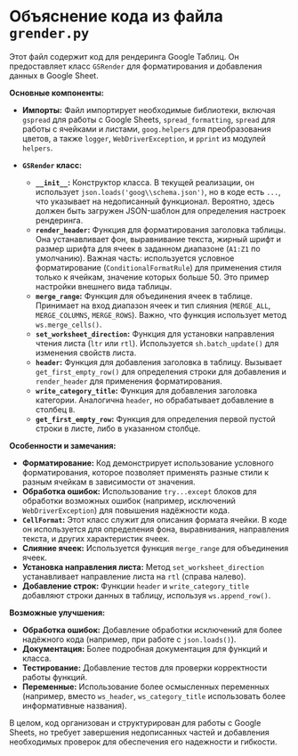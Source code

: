 # Объяснение кода из файла `grender.py`

Этот файл содержит код для рендеринга Google Таблиц.  Он предоставляет класс `GSRender` для форматирования и добавления данных в Google Sheet.

**Основные компоненты:**

* **Импорты:** Файл импортирует необходимые библиотеки, включая `gspread` для работы с Google Sheets, `spread_formatting`, `spread` для работы с ячейками и листами, `goog.helpers` для преобразования цветов, а также `logger`, `WebDriverException`, и `pprint` из модулей `helpers`.

* **`GSRender` класс:**
    * **`__init__`:** Конструктор класса.  В текущей реализации, он использует `json.loads('goog\\schema.json')`, но в коде есть `...`,  что указывает на недописанный функционал.  Вероятно, здесь должен быть загружен JSON-шаблон для определения настроек рендеринга.
    * **`render_header`:**  Функция для форматирования заголовка таблицы. Она устанавливает фон, выравнивание текста, жирный шрифт и размер шрифта для ячеек в заданном диапазоне (`A1:Z1` по умолчанию).  Важная часть:  используется условное форматирование (`ConditionalFormatRule`) для применения стиля только к ячейкам, значение которых больше 50.  Это пример настройки внешнего вида таблицы.
    * **`merge_range`:** Функция для объединения ячеек в таблице. Принимает на вход диапазон ячеек и тип слияния (`MERGE_ALL`, `MERGE_COLUMNS`, `MERGE_ROWS`).  Важно, что функция использует метод `ws.merge_cells()`.
    * **`set_worksheet_direction`:** Функция для установки направления чтения листа (`ltr` или `rtl`). Используется `sh.batch_update()` для изменения свойств листа.
    * **`header`:** Функция для добавления заголовка в таблицу.  Вызывает `get_first_empty_row()` для определения строки для добавления и `render_header` для применения форматирования.
    * **`write_category_title`:** Функция для добавления заголовка категории. Аналогична `header`, но обрабатывает добавление в столбец `B`.
    * **`get_first_empty_row`:** Функция для определения первой пустой строки в листе, либо в указанном столбце.

**Особенности и замечания:**

* **Форматирование:**  Код демонстрирует использование условного форматирования, которое позволяет применять разные стили к разным ячейкам в зависимости от значения.  
* **Обработка ошибок:**  Использование `try...except` блоков для обработки возможных ошибок (например, исключений `WebDriverException`) для повышения надёжности кода.
* **`CellFormat`:**  Этот класс служит для описания формата ячейки. В коде он используется для определения фона, выравнивания, направления текста, и других характеристик ячеек.
* **Слияние ячеек:**  Используется функция `merge_range` для объединения ячеек.
* **Установка направления листа:**  Метод `set_worksheet_direction` устанавливает направление листа на `rtl` (справа налево).
* **Добавление строк:**  Функции `header` и `write_category_title` добавляют строки данных в таблицу, используя `ws.append_row()`.

**Возможные улучшения:**

* **Обработка ошибок:**  Добавление обработки исключений для более надёжного кода (например, при работе с `json.loads()`).
* **Документация:** Более подробная документация для функций и класса.
* **Тестирование:** Добавление тестов для проверки корректности работы функций.
* **Переменные:**  Использование более осмысленных переменных (например, вместо `ws_header`, `ws_category_title` использовать более информативные названия).

В целом, код организован и структурирован для работы с Google Sheets, но требует завершения недописанных частей и добавления необходимых проверок для обеспечения его надежности и гибкости.